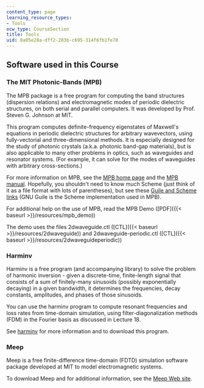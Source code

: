 ```yaml
---
content_type: page
learning_resource_types:
- Tools
ocw_type: CourseSection
title: Tools
uid: 8a05e28a-dff2-283b-c695-314f6fb1fe70
---
```


Software used in this Course
----------------------------

### The MIT Photonic-Bands (MPB)

The MPB package is a free program for computing the band structures (dispersion relations) and electromagnetic modes of periodic dielectric structures, on both serial and parallel computers. It was developed by Prof. Steven G. Johnson at MIT.

This program computes definite-frequency eigenstates of Maxwell's equations in periodic dielectric structures for arbitrary wavevectors, using fully-vectorial and three-dimensional methods. It is especially designed for the study of photonic crystals (a.k.a. photonic band-gap materials), but is also applicable to many other problems in optics, such as waveguides and resonator systems. (For example, it can solve for the modes of waveguides with arbitrary cross-sections.)

For more information on MPB, see the [MPB home page](http://ab-initio.mit.edu/wiki/index.php/MIT_Photonic_Bands) and the [MPB manual](http://ab-initio.mit.edu/wiki/index.php/MPB_manual). Hopefully, you shouldn't need to know much Scheme (just think of it as a file format with lots of parentheses), but see these [Guile and Scheme links](http://ab-initio.mit.edu/wiki/index.php/Guile_and_Scheme_links) (GNU Guile is the Scheme implementation used in MPB).

For additional help on the use of MPB, read the MPB Demo ([PDF]({{< baseurl >}}/resources/mpb_demo))

The demo uses the files 2dwaveguide.ctl ([CTL]({{< baseurl >}}/resources/2dwaveguide)) and 2dwaveguide-periodic.ctl ([CTL]({{< baseurl >}}/resources/2dwaveguideperiodic))

### Harminv

Harminv is a free program (and accompanying library) to solve the problem of harmonic inversion - given a discrete-time, finite-length signal that consists of a sum of finitely-many sinusoids (possibly exponentially decaying) in a given bandwidth, it determines the frequencies, decay constants, amplitudes, and phases of those sinusoids.

You can use the harminv program to compute resonant frequencies and loss rates from time-domain simulation, using filter-diagonalization methods (FDM) in the Fourier basis as discussed in Lecture 18.

See [harminv](http://ab-initio.mit.edu/wiki/index.php/Harminv) for more information and to download this program.

### Meep

Meep is a free finite-difference time-domain (FDTD) simulation software package developed at MIT to model electromagnetic systems.

To download Meep and for additional information, see the [Meep Web site](http://ab-initio.mit.edu/wiki/index.php/Meep).